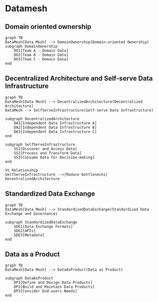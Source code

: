 # Datamesh

## Domain oriented ownership

```mermaid
graph TB
DataMesh[Data Mesh] --> DomainOwnership(Domain-oriented Ownership)
subgraph DomainOwnership
    DO1[Team A - Domain Data]
    DO2[Team B - Domain Data]
    DO3[Team C - Domain Data]
end
````

## Decentralized Architecture and Self-serve Data Infrastructure

```mermaid
graph TB
DataMesh[Data Mesh] --> DecentralizedArchitecture(Decentralized Architecture)
DataMesh --> SelfServeInfrastructure(Self-serve Data Infrastructure)

subgraph DecentralizedArchitecture
    DA1[Independent Data Infrastructure A]
    DA2[Independent Data Infrastructure B]
    DA3[Independent Data Infrastructure C]
end

subgraph SelfServeInfrastructure
    SS1[Discover and Access Data]
    SS2[Process and Transform Data]
    SS3[Consume Data for Decision-making]
end

%% Relationship
SelfServeInfrastructure -->|Reduce bottlenecks| DecentralizedArchitecture
```

## Standardized Data Exchange

```mermaid
graph TB
DataMesh[Data Mesh] --> StandardizedDataExchange(Standardized Data Exchange and Governance)

subgraph StandardizedDataExchange
    SDE1[Data Exchange Formats]
    SDE2[APIs]
    SDE3[Metadata]
end
```

## Data as a Product

```mermaid
graph TB
DataMesh[Data Mesh] --> DataAsProduct(Data as Product)

subgraph DataAsProduct
    DP1[Define and Design Data Products]
    DP2[Build and Maintain Data Products]
    DP3[Consider End-users Needs]
end
```